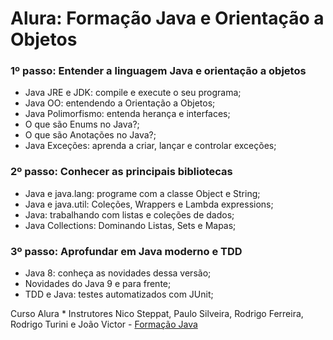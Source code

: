 # Alura: Formação Java e Orientação a Objetos

### 1º passo: Entender a linguagem Java e orientação a objetos

 * Java JRE e JDK: compile e execute o seu programa;
 * Java OO: entendendo a Orientação a Objetos;
 * Java Polimorfismo: entenda herança e interfaces;
 * O que são Enums no Java?;
 * O que são Anotações no Java?;
 * Java Exceções: aprenda a criar, lançar e controlar exceções;
 
 ### 2º passo: Conhecer as principais bibliotecas
 
 * Java e java.lang: programe com a classe Object e String;
 * Java e java.util: Coleções, Wrappers e Lambda expressions;
 * Java: trabalhando com listas e coleções de dados;
 * Java Collections: Dominando Listas, Sets e Mapas;
 
 ### 3º passo: Aprofundar em Java moderno e TDD

 * Java 8: conheça as novidades dessa versão;
 * Novidades do Java 9 e para frente;
 * TDD e Java: testes automatizados com JUnit;

 
 
 
 
 Curso Alura * Instrutores Nico Steppat, Paulo Silveira, Rodrigo Ferreira, Rodrigo Turini e João Victor -  [Formação Java](https://cursos.alura.com.br/formacao-java)
